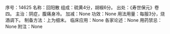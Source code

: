 序号：14625
名称：回阳散
组成：硫黄4分，胡椒6分。
出处：《寿世保元》卷四。
主治：阴症，腹痛身冷。
加减：None
功效：None
用法用量：每服3分，烧酒调下。
制备方法：上为细末。
临床应用：None
各家论述：None
用药禁忌：None
附注：None
